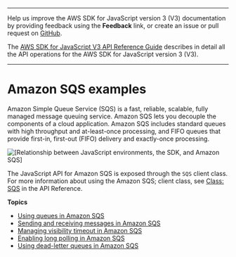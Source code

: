 --------

Help us improve the AWS SDK for JavaScript version 3 \(V3\) documentation by providing feedback using the **Feedback** link, or create an issue or pull request on [GitHub](https://github.com/awsdocs/aws-sdk-for-javascript-v3)\.

 The [AWS SDK for JavaScript V3 API Reference Guide](https://docs.aws.amazon.com/AWSJavaScriptSDK/v3/latest/index.html) describes in detail all the API operations for the AWS SDK for JavaScript version 3 \(V3\)\.

--------

# Amazon SQS examples<a name="sqs-examples"></a>

Amazon Simple Queue Service \(SQS\) is a fast, reliable, scalable, fully managed message queuing service\. Amazon SQS lets you decouple the components of a cloud application\. Amazon SQS includes standard queues with high throughput and at\-least\-once processing, and FIFO queues that provide first\-in, first\-out \(FIFO\) delivery and exactly\-once processing\.

![\[Relationship between JavaScript environments, the SDK, and Amazon SQS\]](http://docs.aws.amazon.com/sdk-for-javascript/v3/developer-guide/images/code-samples-sqs.png)

The JavaScript API for Amazon SQS is exposed through the `SQS` client class\. For more information about using the Amazon SQS; client class, see [Class: SQS](https://docs.aws.amazon.com/AWSJavaScriptSDK/v3/latest/clients/client-sqs/classes/sqs.html) in the API Reference\.

**Topics**
+ [Using queues in Amazon SQS](sqs-examples-using-queues.md)
+ [Sending and receiving messages in Amazon SQS](sqs-examples-send-receive-messages.md)
+ [Managing visibility timeout in Amazon SQS](sqs-examples-managing-visibility-timeout.md)
+ [Enabling long polling in Amazon SQS](sqs-examples-enable-long-polling.md)
+ [Using dead\-letter queues in Amazon SQS](sqs-examples-dead-letter-queues.md)
